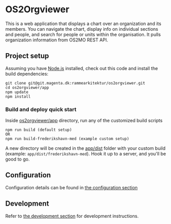# OS2Orgviewer

This is a web application that displays a chart over an organization and its members.
You can navigate the chart, display info on individual sections and people, and search for people or units within the organisation.
It pulls organization information from OS2MO REST API.

## Project setup
Assuming you have [Node.js](https://nodejs.org/en/) installed, check out this code and install the build dependencies:
```
git clone git@git.magenta.dk:rammearkitektur/os2orgviewer.git
cd os2orgviewer/app
npm update
npm install
```

### Build and deploy quick start
Inside [os2orgviewer/app](./app) directory, run any of the customized build scripts
```
npm run build (default setup)
OR 
npm run build-frederikshavn-med (example custom setup)
```

A new directory will be created in the [app/dist](./app/dist) folder with your custom build (example: `app/dist/frederikshavn-med`). Hook it up to a server, and you'll be good to go.

## Configuration

Configuration details can be found in [the configuration section](./app/CONFIGURATION.md)

## Development
Refer to [the development section](./app/DEVELOPMENT.md) for development instructions.